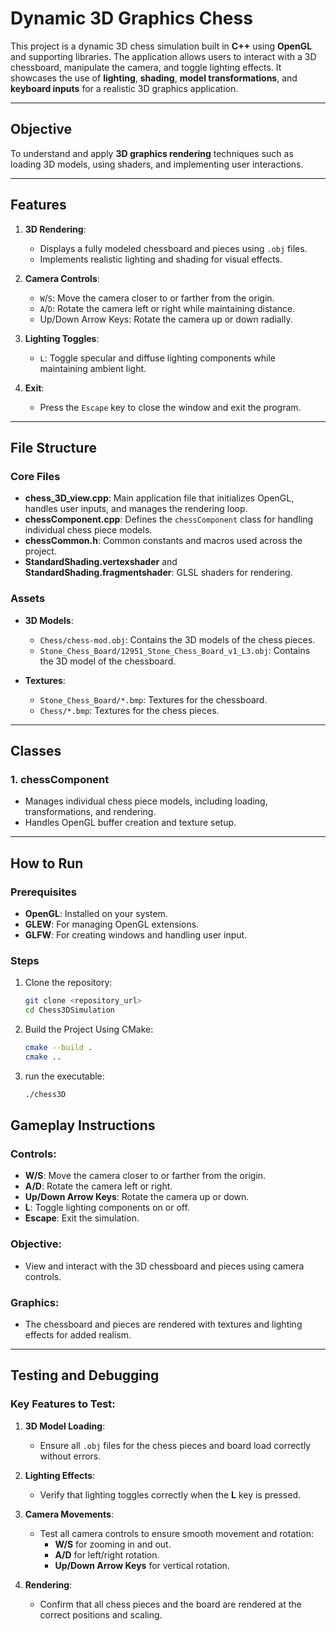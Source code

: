 # Dynamic 3D Graphics Chess

This project is a dynamic 3D chess simulation built in **C++** using **OpenGL** and supporting libraries. The application allows users to interact with a 3D chessboard, manipulate the camera, and toggle lighting effects. It showcases the use of **lighting**, **shading**, **model transformations**, and **keyboard inputs** for a realistic 3D graphics application.

---

## Objective

To understand and apply **3D graphics rendering** techniques such as loading 3D models, using shaders, and implementing user interactions.

---

## Features

1. **3D Rendering**:
   - Displays a fully modeled chessboard and pieces using `.obj` files.
   - Implements realistic lighting and shading for visual effects.

2. **Camera Controls**:
   - `W`/`S`: Move the camera closer to or farther from the origin.
   - `A`/`D`: Rotate the camera left or right while maintaining distance.
   - Up/Down Arrow Keys: Rotate the camera up or down radially.

3. **Lighting Toggles**:
   - `L`: Toggle specular and diffuse lighting components while maintaining ambient light.

4. **Exit**:
   - Press the `Escape` key to close the window and exit the program.

---

## File Structure

### Core Files
- **chess_3D_view.cpp**: Main application file that initializes OpenGL, handles user inputs, and manages the rendering loop.
- **chessComponent.cpp**: Defines the `chessComponent` class for handling individual chess piece models.
- **chessCommon.h**: Common constants and macros used across the project.
- **StandardShading.vertexshader** and **StandardShading.fragmentshader**: GLSL shaders for rendering.

### Assets
- **3D Models**:
  - `Chess/chess-mod.obj`: Contains the 3D models of the chess pieces.
  - `Stone_Chess_Board/12951_Stone_Chess_Board_v1_L3.obj`: Contains the 3D model of the chessboard.

- **Textures**:
  - `Stone_Chess_Board/*.bmp`: Textures for the chessboard.
  - `Chess/*.bmp`: Textures for the chess pieces.

---

## Classes

### 1. **chessComponent**
   - Manages individual chess piece models, including loading, transformations, and rendering.
   - Handles OpenGL buffer creation and texture setup.

---

## How to Run

### Prerequisites
- **OpenGL**: Installed on your system.
- **GLEW**: For managing OpenGL extensions.
- **GLFW**: For creating windows and handling user input.

### Steps
1. Clone the repository:
   ```bash
   git clone <repository_url>
   cd Chess3DSimulation
   ```
2. Build the Project Using CMake:
   ```bash
   cmake --build .
   cmake ..
   ```
3. run the executable:
   ```bash
   ./chess3D
   ```

## Gameplay Instructions

### Controls:
- **W/S**: Move the camera closer to or farther from the origin.
- **A/D**: Rotate the camera left or right.
- **Up/Down Arrow Keys**: Rotate the camera up or down.
- **L**: Toggle lighting components on or off.
- **Escape**: Exit the simulation.

### Objective:
- View and interact with the 3D chessboard and pieces using camera controls.

### Graphics:
- The chessboard and pieces are rendered with textures and lighting effects for added realism.

---

## Testing and Debugging

### Key Features to Test:

1. **3D Model Loading**:
   - Ensure all `.obj` files for the chess pieces and board load correctly without errors.

2. **Lighting Effects**:
   - Verify that lighting toggles correctly when the **L** key is pressed.

3. **Camera Movements**:
   - Test all camera controls to ensure smooth movement and rotation:
     - **W/S** for zooming in and out.
     - **A/D** for left/right rotation.
     - **Up/Down Arrow Keys** for vertical rotation.

4. **Rendering**:
   - Confirm that all chess pieces and the board are rendered at the correct positions and scaling.


